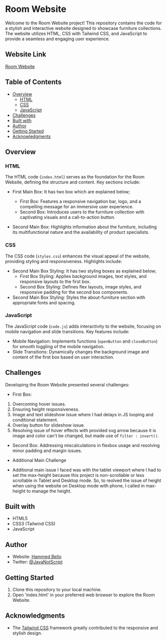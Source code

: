 # Room Website

Welcome to the Room Website project! This repository contains the code for a stylish and interactive website designed to showcase furniture collections. The website utilizes HTML, CSS with Tailwind CSS, and JavaScript to provide a seamless and engaging user experience.

## Website Link

[Room Website](https://roooom.netlify.app/)

## Table of Contents

- [Overview](#overview)
  - [HTML](#html)
  - [CSS](#css)
  - [JavaScript](#javascript)
- [Challenges](#challenges)
- [Built with](#built-with)
- [Author](#author)
- [Getting Started](#getting-started)
- [Acknowledgments](#acknowledgments)

## Overview

### HTML

The HTML code (`index.html`) serves as the foundation for the Room Website, defining the structure and content. Key sections include:

- First Main Box: It has two box which are explained below;

  - First Box: Features a responsive navigation bar, logo, and a compelling message for an immersive user experience.
  - Second Box: Introduces users to the furniture collection with captivating visuals and a call-to-action button.

- Second Main Box: Highlights information about the furniture, including its multifunctional nature and the availability of product specialists.

### CSS

The CSS code (`styles.css`) enhances the visual appeal of the website, providing styling and responsiveness. Highlights include:

- Second Main Box Styling: It has two styling boxes as explained below;
  - First Box Styling: Applies background images, text styles, and responsive layouts to the first box.
  - Second Box Styling: Defines flex layouts, image styles, and responsive padding for the second box components.
- Second Main Box Styling: Styles the about-furniture section with appropriate fonts and spacing.

### JavaScript

The JavaScript code (`code.js`) adds interactivity to the website, focusing on mobile navigation and slide transitions. Key features include:

- Mobile Navigation: Implements functions (`openButton` and `closeButton`) for smooth toggling of the mobile navigation.
- Slide Transitions: Dynamically changes the background image and content of the first box based on user interaction.

## Challenges

Developing the Room Website presented several challenges:

- First Box:

1. Overcoming hover issues.
2. Ensuring height responsiveness.
3. Image and text slideshow issue where I had delays in JS looping and conditional statement.
4. Overlay button for slideshow issue.
5. Resolving issue of hover effects with provided svg arrow because it is image and color can't be changed, but made use of `filter : invert()`.

- Second Box: Addressing miscalculations in flexbox usage and resolving minor padding and margin issues.

- Additional Main Challenge
- Additional main issue I faced was with the tablet viewport where I had to set the max-height because this project is non-scrollable or less scrollable in Tablet and Desktop mode.
  So, to reolved the issue of height when using the website on Desktop mode with phone, I called in max-height to manage the height.

## Built with

- HTML5
- CSS3 (Tailwind CSS)
- JavaScript

## Author

- Website: [Hammed Bello](http://hammedbello.netlify.app/)
- Twitter: [@JavaNotScript](https://twitter.com/JavaNotScript)

## Getting Started

1. Clone this repository to your local machine.
2. Open 'index.html' in your preferred web browser to explore the Room Website.

## Acknowledgments

- The [Tailwind CSS](https://tailwindcss.com/) framework greatly contributed to the responsive and stylish design.
